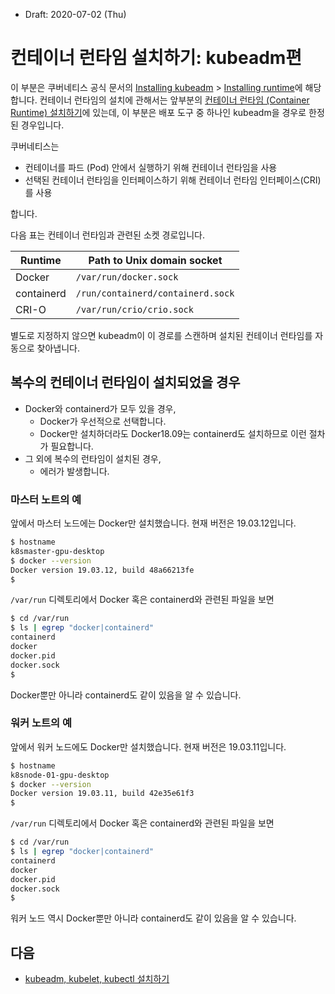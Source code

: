 * Draft: 2020-07-02 (Thu)

# 컨테이너 런타임 설치하기: kubeadm편

이 부분은 쿠버네티스 공식 문서의 [Installing kubeadm](https://kubernetes.io/docs/setup/production-environment/tools/kubeadm/install-kubeadm/) > [Installing runtime](https://kubernetes.io/docs/setup/production-environment/tools/kubeadm/install-kubeadm/#installing-runtime)에 해당합니다. 컨테이너 런타임의 설치에 관해서는 앞부분의 [컨테이너 런타임 (Container Runtime) 설치하기](install_container_runtime.md)에 있는데, 이 부분은 배포 도구 중 하나인 kubeadm을 경우로 한정된 경우입니다.

쿠버네티스는 

* 컨테이너를 파드 (Pod) 안에서 실행하기 위해 컨테이너 런타임을 사용
* 선택된 컨테이너 런타임을 인터페이스하기 위해 컨테이너 런타임 인터페이스(CRI)를 사용

합니다.

다음 표는 컨테이너 런타임과 관련된 소켓 경로입니다. 

| Runtime    | Path to Unix domain socket        |
| ---------- | --------------------------------- |
| Docker     | `/var/run/docker.sock`            |
| containerd | `/run/containerd/containerd.sock` |
| CRI-O      | `/var/run/crio/crio.sock`         |

별도로 지정하지 않으면 kubeadm이 이 경로를 스캔하며 설치된 컨테이너 런타임를 자동으로 찾아냅니다. 

## 복수의 컨테이너 런타임이 설치되었을 경우

* Docker와 containerd가 모두 있을 경우,
  * Docker가 우선적으로 선택합니다.
  * Docker만 설치하더라도 Docker18.09는 containerd도 설치하므로 이런 절차가 필요합니다.
* 그 외에 복수의 런타임이 설치된 경우,
  * 에러가 발생합니다.

### 마스터 노트의 예

앞에서 마스터 노드에는 Docker만 설치했습니다. 현재 버전은 19.03.12입니다.

```bash
$ hostname
k8smaster-gpu-desktop
$ docker --version
Docker version 19.03.12, build 48a66213fe
$
```

`/var/run` 디렉토리에서 Docker 혹은 containerd와 관련된 파일을 보면 

```bash
$ cd /var/run
$ ls | egrep "docker|containerd"
containerd
docker
docker.pid
docker.sock
$
```

Docker뿐만 아니라 containerd도 같이 있음을 알 수 있습니다.

### 워커 노트의 예

앞에서 워커 노드에도 Docker만 설치했습니다. 현재 버전은 19.03.11입니다.

```bash
$ hostname
k8snode-01-gpu-desktop
$ docker --version
Docker version 19.03.11, build 42e35e61f3
$
```

`/var/run` 디렉토리에서 Docker 혹은 containerd와 관련된 파일을 보면 

```bash
$ cd /var/run
$ ls | egrep "docker|containerd"
containerd
docker
docker.pid
docker.sock
$
```

워커 노드 역시 Docker뿐만 아니라 containerd도 같이 있음을 알 수 있습니다.

## 다음

* [kubeadm, kubelet, kubectl 설치하기](install_kubeadm_kubelet_kubectl.md)